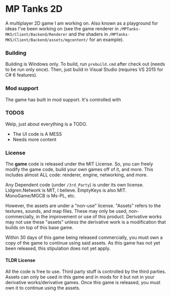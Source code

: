 # MP Tanks 2D
A multiplayer 2D game I am working on. Also known as a playground for ideas I've been working on (see the game renderer in `/MPTanks-MK5/Client/Backend/Renderer` and the shaders in `/MPTanks-MK5/Client/Backend/assets/mgcontent/` for an example).

### Building

Building is Windows only. To build, run `prebuild.cmd` after check out (needs to be run only once). Then, just build in Visual Studio (requires VS 2015 for C# 6 features).

### Mod support
The game has built in mod support. It's controlled with 

### TODOS

Welp, just about everything is a TODO.
 - The UI code is A MESS
 - Needs more content
 
### License
 
 The __game__ code is released under the MIT License. So, you can freely modify the game code, build your own games off of it, and more. This includes almost ALL code: renderer, engine, networking, and more.
 
 Any Dependent code (under `/3rd_Party`) is under its own license. Lidgren.Network is MIT, I believe. EmptyKeys is also MIT. MonoGame/MGCB is Ms-PL, etc.
 
 However, the assets are under a "non-use" license. "Assets" refers to the textures, sounds, and map files. These may only be used, non-commercially, in the improvement or use of this product. Derivative works may not use these "assets" unless the derivative work is a modification that builds on top of this base game.  
 
 Within 30 days of this game being released commercially, you must own a copy of the game to continue using said assets. As this game has not yet been released, this stipulation does not yet apply.
 
#### TLDR License
 All the code is free to use. Third party stuff is controlled by the third parties. Assets can only be used in this game and in mods for it but not in your derivative works/derivative games. Once this game is released, you must own it to continue using the assets.
